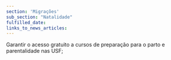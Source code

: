 ```yaml
---
section: 'Migrações'
sub_section: "Natalidade"
fulfilled_date:
links_to_news_articles:
---
```


Garantir o acesso gratuito a cursos de preparação para o parto e parentalidade nas USF;